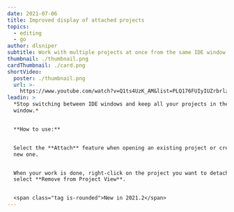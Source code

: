 ```yaml
---
date: 2021-07-06
title: Improved display of attached projects
topics:
  - editing
  - go
author: dlsniper
subtitle: Work with multiple projects at once from the same IDE window
thumbnail: ./thumbnail.png
cardThumbnail: ./card.png
shortVideo:
  poster: ./thumbnail.png
  url: >-
    https://www.youtube.com/watch?v=Q1ts4UzK_AM&list=PLQ176FUIyIUZrbrlz4AY1V8VzBJKZyVlW&index=63
leadin: >
  *Stop switching between IDE windows and keep all your projects in the same
  window.*


  **How to use:**


  Select the **Attach** feature when opening an existing project or creating a
  new one.


  When your work is done, right-click on the project you want to detach and
  select **Remove from Project View**.


  <span class="tag is-rounded">New in 2021.2</span>
---
```


